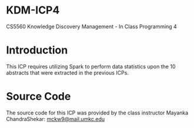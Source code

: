 # KDM-ICP4

CS5560 Knowledge Discovery Management - In Class Programming 4



# Introduction

This ICP requires utilizing Spark to perform data statistics upon the 10 abstracts that were extracted in the previous ICPs.



# Source Code

The source code for this ICP was provided by the class instructor Mayanka ChandraShekar: [mckw9@mail.umkc.edu](mckw9@mail.umkc.edu)